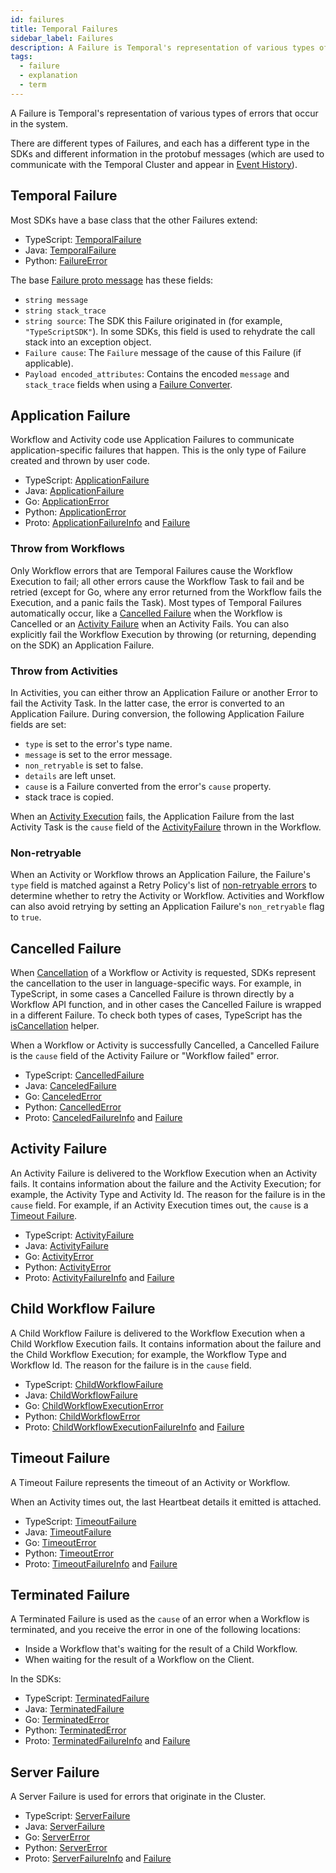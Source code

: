 ```yaml
---
id: failures
title: Temporal Failures
sidebar_label: Failures
description: A Failure is Temporal's representation of various types of errors that occur in the system.
tags:
  - failure
  - explanation
  - term
---
```


A Failure is Temporal's representation of various types of errors that occur in the system.

There are different types of Failures, and each has a different type in the SDKs and different information in the protobuf messages (which are used to communicate with the Temporal Cluster and appear in [Event History](/workflows#event-history)).

## Temporal Failure

Most SDKs have a base class that the other Failures extend:

- TypeScript: [TemporalFailure](https://typescript.temporal.io/api/classes/common.TemporalFailure)
- Java: [TemporalFailure](https://www.javadoc.io/doc/io.temporal/temporal-sdk/latest/io/temporal/failure/TemporalFailure.html)
- Python: [FailureError](https://python.temporal.io/temporalio.exceptions.FailureError.html)

The base [Failure proto message](https://api-docs.temporal.io/#temporal.api.failure.v1.Failure) has these fields:

- `string message`
- `string stack_trace`
- `string source`: The SDK this Failure originated in (for example, `"TypeScriptSDK"`). In some SDKs, this field is used to rehydrate the call stack into an exception object.
- `Failure cause`: The `Failure` message of the cause of this Failure (if applicable).
- `Payload encoded_attributes`: Contains the encoded `message` and `stack_trace` fields when using a [Failure Converter](/concepts/what-is-a-failure-converter).

## Application Failure

Workflow and Activity code use Application Failures to communicate application-specific failures that happen.
This is the only type of Failure created and thrown by user code.

- TypeScript: [ApplicationFailure](https://typescript.temporal.io/api/classes/common.ApplicationFailure)
- Java: [ApplicationFailure](https://www.javadoc.io/doc/io.temporal/temporal-sdk/latest/io/temporal/failure/ApplicationFailure.html)
- Go: [ApplicationError](https://pkg.go.dev/go.temporal.io/sdk/temporal#ApplicationError)
- Python: [ApplicationError](https://python.temporal.io/temporalio.exceptions.ApplicationError.html)
- Proto: [ApplicationFailureInfo](https://api-docs.temporal.io/#temporal.api.failure.v1.ApplicationFailureInfo) and [Failure](https://api-docs.temporal.io/#temporal.api.failure.v1.Failure)

### Throw from Workflows

Only Workflow errors that are Temporal Failures cause the Workflow Execution to fail; all other errors cause the Workflow Task to fail and be retried (except for Go, where any error returned from the Workflow fails the Execution, and a panic fails the Task).
Most types of Temporal Failures automatically occur, like a [Cancelled Failure](#cancelled-failure) when the Workflow is Cancelled or an [Activity Failure](#activity-failure) when an Activity Fails.
You can also explicitly fail the Workflow Execution by throwing (or returning, depending on the SDK) an Application Failure.

### Throw from Activities

In Activities, you can either throw an Application Failure or another Error to fail the Activity Task.
In the latter case, the error is converted to an Application Failure.
During conversion, the following Application Failure fields are set:

- `type` is set to the error's type name.
- `message` is set to the error message.
- `non_retryable` is set to false.
- `details` are left unset.
- `cause` is a Failure converted from the error's `cause` property.
- stack trace is copied.

When an [Activity Execution](/concepts/what-is-an-activity-execution) fails, the Application Failure from the last Activity Task is the `cause` field of the [ActivityFailure](#activity-failure) thrown in the Workflow.

### Non-retryable

When an Activity or Workflow throws an Application Failure, the Failure's `type` field is matched against a Retry Policy's list of [non-retryable errors](/retry-policies#non-retryable-errors) to determine whether to retry the Activity or Workflow.
Activities and Workflow can also avoid retrying by setting an Application Failure's `non_retryable` flag to `true`.

## Cancelled Failure

When [Cancellation](/concepts/what-is-an-activity-execution#cancellation) of a Workflow or Activity is requested, SDKs represent the cancellation to the user in language-specific ways.
For example, in TypeScript, in some cases a Cancelled Failure is thrown directly by a Workflow API function, and in other cases the Cancelled Failure is wrapped in a different Failure.
To check both types of cases, TypeScript has the [isCancellation](https://typescript.temporal.io/api/namespaces/workflow#iscancellation) helper.

<!-- TODO also link to Workflow Cancellation concept -->

When a Workflow or Activity is successfully Cancelled, a Cancelled Failure is the `cause` field of the Activity Failure or "Workflow failed" error.

- TypeScript: [CancelledFailure](https://typescript.temporal.io/api/classes/common.CancelledFailure)
- Java: [CanceledFailure](https://www.javadoc.io/doc/io.temporal/temporal-sdk/latest/io/temporal/failure/CanceledFailure.html)
- Go: [CanceledError](https://pkg.go.dev/go.temporal.io/sdk/temporal#CanceledError)
- Python: [CancelledError](https://python.temporal.io/temporalio.exceptions.CancelledError.html)
- Proto: [CanceledFailureInfo](https://api-docs.temporal.io/#temporal.api.failure.v1.CanceledFailureInfo) and [Failure](https://api-docs.temporal.io/#temporal.api.failure.v1.Failure)

## Activity Failure

An Activity Failure is delivered to the Workflow Execution when an Activity fails.
It contains information about the failure and the Activity Execution; for example, the Activity Type and Activity Id.
The reason for the failure is in the `cause` field.
For example, if an Activity Execution times out, the `cause` is a [Timeout Failure](#timeout-failure).

- TypeScript: [ActivityFailure](https://typescript.temporal.io/api/classes/common.ActivityFailure)
- Java: [ActivityFailure](https://www.javadoc.io/doc/io.temporal/temporal-sdk/latest/io/temporal/failure/ActivityFailure.html)
- Go: [ActivityError](https://pkg.go.dev/go.temporal.io/sdk/temporal#ActivityError)
- Python: [ActivityError](https://python.temporal.io/temporalio.exceptions.ActivityError.html)
- Proto: [ActivityFailureInfo](https://api-docs.temporal.io/#temporal.api.failure.v1.ActivityFailureInfo) and [Failure](https://api-docs.temporal.io/#temporal.api.failure.v1.Failure)

## Child Workflow Failure

A Child Workflow Failure is delivered to the Workflow Execution when a Child Workflow Execution fails.
It contains information about the failure and the Child Workflow Execution; for example, the Workflow Type and Workflow Id.
The reason for the failure is in the `cause` field.

- TypeScript: [ChildWorkflowFailure](https://typescript.temporal.io/api/classes/common.ChildWorkflowFailure)
- Java: [ChildWorkflowFailure](https://www.javadoc.io/doc/io.temporal/temporal-sdk/latest/io/temporal/failure/ChildWorkflowFailure.html)
- Go: [ChildWorkflowExecutionError](https://pkg.go.dev/go.temporal.io/sdk/temporal#ChildWorkflowExecutionError)
- Python: [ChildWorkflowError](https://python.temporal.io/temporalio.exceptions.ChildWorkflowError.html)
- Proto: [ChildWorkflowExecutionFailureInfo](https://api-docs.temporal.io/#temporal.api.failure.v1.ChildWorkflowExecutionFailureInfo) and [Failure](https://api-docs.temporal.io/#temporal.api.failure.v1.Failure)

## Timeout Failure

A Timeout Failure represents the timeout of an Activity or Workflow.

When an Activity times out, the last Heartbeat details it emitted is attached.

- TypeScript: [TimeoutFailure](https://typescript.temporal.io/api/classes/common.TimeoutFailure)
- Java: [TimeoutFailure](https://www.javadoc.io/doc/io.temporal/temporal-sdk/latest/io/temporal/failure/TimeoutFailure.html)
- Go: [TimeoutError](https://pkg.go.dev/go.temporal.io/sdk/temporal#TimeoutError)
- Python: [TimeoutError](https://python.temporal.io/temporalio.exceptions.TimeoutError.html)
- Proto: [TimeoutFailureInfo](https://api-docs.temporal.io/#temporal.api.failure.v1.TimeoutFailureInfo) and [Failure](https://api-docs.temporal.io/#temporal.api.failure.v1.Failure)

## Terminated Failure

A Terminated Failure is used as the `cause` of an error when a Workflow is terminated, and you receive the error in one of the following locations:

- Inside a Workflow that's waiting for the result of a Child Workflow.
- When waiting for the result of a Workflow on the Client.

In the SDKs:

- TypeScript: [TerminatedFailure](https://typescript.temporal.io/api/classes/common.TerminatedFailure)
- Java: [TerminatedFailure](https://www.javadoc.io/doc/io.temporal/temporal-sdk/latest/io/temporal/failure/TerminatedFailure.html)
- Go: [TerminatedError](https://pkg.go.dev/go.temporal.io/sdk/temporal#TerminatedError)
- Python: [TerminatedError](https://python.temporal.io/temporalio.exceptions.TerminatedError.html)
- Proto: [TerminatedFailureInfo](https://api-docs.temporal.io/#temporal.api.failure.v1.TerminatedFailureInfo) and [Failure](https://api-docs.temporal.io/#temporal.api.failure.v1.Failure)

## Server Failure

A Server Failure is used for errors that originate in the Cluster.

- TypeScript: [ServerFailure](https://typescript.temporal.io/api/classes/common.ServerFailure)
- Java: [ServerFailure](https://www.javadoc.io/doc/io.temporal/temporal-sdk/latest/io/temporal/failure/ServerFailure.html)
- Go: [ServerError](https://pkg.go.dev/go.temporal.io/sdk/temporal#ServerError)
- Python: [ServerError](https://python.temporal.io/temporalio.exceptions.ServerError.html)
- Proto: [ServerFailureInfo](https://api-docs.temporal.io/#temporal.api.failure.v1.ServerFailureInfo) and [Failure](https://api-docs.temporal.io/#temporal.api.failure.v1.Failure)
